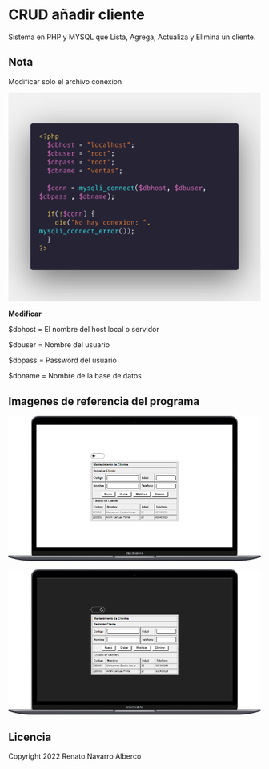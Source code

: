# CRUD añadir cliente 

Sistema en PHP y MYSQL que Lista, Agrega, Actualiza y Elimina un cliente.

## Nota

Modificar solo el archivo conexion

![Conexion](./assets/img/conexion.png)

**Modificar** 

$dbhost = El nombre del host local o servidor

$dbuser = Nombre del usuario

$dbpass = Password del usuario

$dbname = Nombre de la base de datos

## Imagenes de referencia del programa

![Imagen Light](./assets/img/desktop-light.png)

![Imagen Light](./assets/img/desktop-dark.png)

## Licencia

Copyright 2022 Renato Navarro Alberco